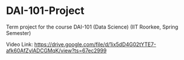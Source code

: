 # DAI-101-Project
Term project for the course DAI-101 (Data Science) (IIT Roorkee, Spring Semester)

Video Link: https://drive.google.com/file/d/1ix5dD4G02tYTE7-afk60AfZylADCGMqK/view?ts=67ec2999
